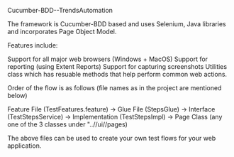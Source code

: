 Cucumber-BDD--TrendsAutomation

The framework is Cucumber-BDD based and uses Selenium, Java libraries and incorporates Page Object Model.

Features include:

Support for all major web browsers (Windows + MacOS)
Support for reporting (using Extent Reports)
Support for capturing screenshots
Utilities class which has resuable methods that help perform common web actions.

Order of the flow is as follows (file names as in the project are mentioned below)

Feature File (TestFeatures.feature) -> Glue File (StepsGlue) -> Interface (TestStepsService) -> Implementation (TestStepsImpl) -> Page Class (any one of the 3 classes under "..//ui//pages)

The above files can be used to create your own test flows for your web application.

